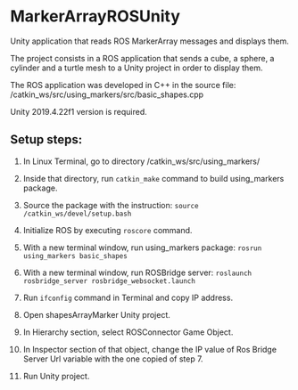 # MarkerArrayROSUnity
Unity application that reads ROS MarkerArray messages and displays them.

The project consists in a ROS application that sends a cube, a sphere, a cylinder and a turtle mesh to a Unity project in order to display them.

The ROS application was developed in C++ in the source file:
/catkin_ws/src/using_markers/src/basic_shapes.cpp

Unity 2019.4.22f1 version is required. 


## Setup steps:

1. In Linux Terminal, go to directory /catkin_ws/src/using_markers/

2. Inside that directory, run `catkin_make` command to build using_markers package.

3. Source the package with the instruction:
   `source /catkin_ws/devel/setup.bash`  

4. Initialize ROS by executing `roscore` command.

5. With a new terminal window, run using_markers package:
   `rosrun using_markers basic_shapes`

6. With a new terminal window, run ROSBridge server:
   `roslaunch rosbridge_server rosbridge_websocket.launch`
   
7. Run `ifconfig` command in Terminal and copy IP address.
   
8. Open shapesArrayMarker Unity project.

9. In Hierarchy section, select ROSConnector Game Object. 

10. In Inspector section of that object, change the IP value of Ros Bridge Server Url variable with the one copied of step 7.

11. Run Unity project.



